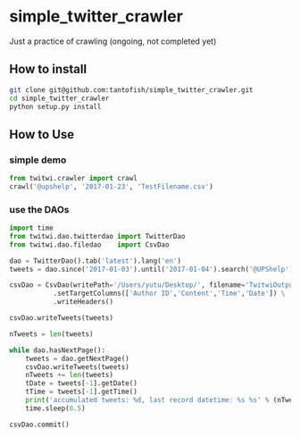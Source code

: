 # simple_twitter_crawler
Just a practice of crawling (ongoing, not completed yet)

## How to install
```bash
git clone git@github.com:tantofish/simple_twitter_crawler.git
cd simple_twitter_crawler
python setup.py install
```

## How to Use
### simple demo
```python
from twitwi.crawler import crawl
crawl('@upshelp', '2017-01-23', 'TestFilename.csv')
```

### use the DAOs
```python
import time
from twitwi.dao.twitterdao import TwitterDao
from twitwi.dao.filedao    import CsvDao

dao = TwitterDao().tab('latest').lang('en')
tweets = dao.since('2017-01-03').until('2017-01-04').search('@UPShelp')

csvDao = CsvDao(writePath='/Users/yutu/Desktop/', filename='TwitwiOutput.csv') \
           .setTargetColumns(['Author ID','Content','Time','Date']) \
           .writeHeaders()

csvDao.writeTweets(tweets)

nTweets = len(tweets)

while dao.hasNextPage():
    tweets = dao.getNextPage()
    csvDao.writeTweets(tweets)
    nTweets += len(tweets)
    tDate = tweets[-1].getDate()
    tTime = tweets[-1].getTime()
    print('accumulated tweets: %d, last record datetime: %s %s' % (nTweets, tDate, tTime))
    time.sleep(0.5)

csvDao.commit()
```

